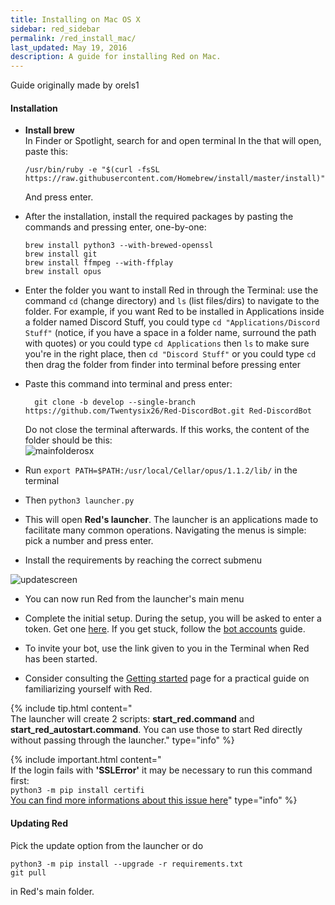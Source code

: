 ```yaml
---
title: Installing on Mac OS X
sidebar: red_sidebar
permalink: /red_install_mac/
last_updated: May 19, 2016
description: A guide for installing Red on Mac.
---
```


Guide originally made by orels1

#### Installation

*  **Install brew**  
  In Finder or Spotlight, search for and open terminal
  In the that will open, paste this:

	```
	/usr/bin/ruby -e "$(curl -fsSL https://raw.githubusercontent.com/Homebrew/install/master/install)"
	```

   And press enter.

*  After the installation, install the required packages by pasting the commands and pressing enter, one-by-one:

	  `brew install python3 --with-brewed-openssl`  
	  `brew install git`  
	  `brew install ffmpeg --with-ffplay`  
	  `brew install opus`  

* Enter the folder you want to install Red in through the Terminal:
  use the command `cd` (change directory) and `ls` (list files/dirs) to navigate to the folder.
  For example, if you want Red to be installed in Applications inside a folder named Discord Stuff,
  you could type `cd "Applications/Discord Stuff"` (notice, if you have a space in a folder name, surround the path with quotes)
  or you could type `cd Applications` then `ls` to make sure you're in the right place, then `cd "Discord Stuff"`
  or you could type `cd` then drag the folder from finder into terminal before pressing enter

* Paste this command into terminal and press enter:

	```
	  git clone -b develop --single-branch https://github.com/Twentysix26/Red-DiscordBot.git Red-DiscordBot
	```

  Do not close the terminal afterwards. If this works, the content of the folder should be this:  
  ![mainfolderosx](https://i.imgur.com/1EIjOQj.png)

* Run `export PATH=$PATH:/usr/local/Cellar/opus/1.1.2/lib/` in the terminal

* Then `python3 launcher.py`

* This will open **Red's launcher**. The launcher is an applications made to facilitate many common operations. Navigating the menus is simple: pick a number and press enter.

* Install the requirements by reaching the correct submenu

![updatescreen](https://i.imgur.com/pdCB1xh.png)

* You can now run Red from the launcher's main menu

* Complete the initial setup. During the setup, you will be asked to enter a token. Get one [here](https://discordapp.com/developers/applications/me). If you get stuck, follow the [bot accounts](/Red-Docs/red_guide_bot_accounts) guide.

* To invite your bot, use the link given to you in the Terminal when Red has been started.

* Consider consulting the [Getting started](/Red-Docs/red_getting_started/) page for a practical guide on familiarizing yourself with Red.

{% include tip.html content="<br/>The launcher will create 2 scripts: **start_red.command** and **start_red_autostart.command**. You can use those to start
Red directly without passing through the launcher." type="info" %}

{% include important.html content="<br/>If the login fails with **'SSLError'** it may be necessary to run this command first:
<br/>
`python3 -m pip install certifi`
<br/>
[You can find more informations about this issue here](https://github.com/Rapptz/discord.py/issues/423#issuecomment-272093801)" type="info" %}

#### Updating Red
Pick the update option from the launcher or do
```
python3 -m pip install --upgrade -r requirements.txt
git pull
```
in Red's main folder.
